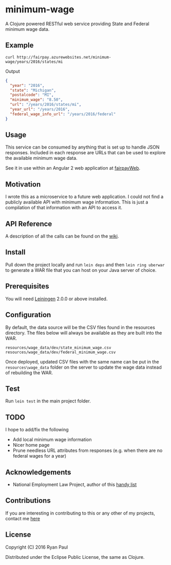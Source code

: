 # minimum-wage

A Clojure powered RESTful web service providing State and Federal minimum wage data.

## Example
```
curl http://fairpay.azurewebsites.net/minimum-wage/years/2016/states/mi
```

Output

```JSON
{
  "year": "2016",
  "state": "Michigan",
  "postalcode": "MI",
  "minimum_wage": "8.50",
  "url": "/years/2016/states/mi",
  "year_url": "/years/2016",
  "federal_wage_info_url": "/years/2016/federal"
}
```

## Usage

This service can be consumed by anything that is set up to handle JSON responses. Included in each response are URLs that can be used to explore the available minimum wage data. 

See it in use within an Angular 2 web application at [fairpayWeb](https://github.com/ryanquincypaul/fairpayWeb).

## Motivation

I wrote this as a microservice to a future web application. I could not find a publicly available API with minimum wage information. This is just a compilation of that information with an API to access it. 

## API Reference

A description of all the calls can be found on the [wiki](https://github.com/ryanquincypaul/minimum-wage/wiki).

## Install

Pull down the project locally and run `lein deps` and then `lein ring uberwar` to generate a WAR file that you can host on your Java server of choice.

## Prerequisites

You will need [Leiningen][] 2.0.0 or above installed.

[leiningen]: https://github.com/technomancy/leiningen

## Configuration

By default, the data source will be the CSV files found in the resources directory. The files below will always be available as they are built into the WAR.
```
resources/wage_data/dev/state_minimum_wage.csv
resources/wage_data/dev/federal_minimum_wage.csv
```

Once deployed, updated CSV files with the same name can be put in the `resources\wage_data` folder on the server to update the wage data instead of rebuilding the WAR.

## Test

Run `lein test` in the main project folder.

## TODO

I hope to add/fix the following
* Add local minimum wage information
* Nicer home page
* Prune needless URL attributes from responses (e.g. when there are no federal wages for a year)

## Acknowledgements

* National Employment Law Project, author of this [handy list](http://www.raisetheminimumwage.com/pages/minimum-wage-state)

## Contributions

If you are interesting in contributing to this or any other of my projects, contact me [here](mailto:ryan.quincy.paul@gmail.com)

## License

Copyright (C) 2016 Ryan Paul

Distributed under the Eclipse Public License, the same as Clojure.
